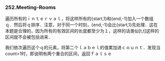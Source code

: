 ### 252.Meeting-Rooms

遍历所有的ｉｎｔｅｒｖａｌ，将这样所有的{start,1}和{end,-1}加入一个数组ｑ．然后将ｑ排序．注意，对于同一个时刻，{end,-1}会比{start,1}先处理．这在本题是合理的，因为所有的有效区间的长度都至少为１，这样的话类似[t,t]这样的区间就不会被包括进来．

我们依次遍历这个ｑ的元素，将第二个ｌａｂｅｌ的值累加进ｃｏｕｎｔ．发现当count>1时，即说明有两个重合的区间，返回ｆａｌｓｅ
